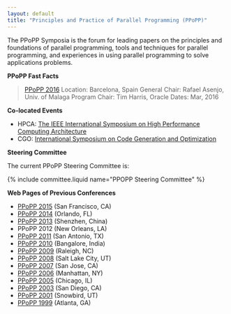 ```yaml
---
layout: default
title: "Principles and Practice of Parallel Programming (PPoPP)"
---
```

The PPoPP Symposia is the forum for leading papers on the principles and foundations of parallel programming, tools and techniques for parallel programming, and experiences in using parallel programming to solve applications problems.

**PPoPP Fast Facts**

> [PPoPP 2016](http://conf.researchr.org/home/ppopp-2016)
> Location: Barcelona, Spain
> General Chair: Rafael Asenjo, Univ. of Malaga
> Program Chair: Tim Harris, Oracle
> Dates: Mar, 2016

**Co-located Events**

- HPCA: [The IEEE International Symposium on High Performance Computing Architecture](http://hpcaconf.org)
- CGO: [International Symposium on Code Generation and Optimization](http://cgo.org)

**Steering Committee**

The current PPoPP Steering Committee is:

{% include committee.liquid name="PPOPP Steering Committee" %}

**Web Pages of Previous Conferences**

- [PPoPP 2015](http://ppopp15.soe.ucsc.edu/) (San Francisco, CA)
- [PPoPP 2014](https://sites.google.com/site/ppopp2014/) (Orlando, FL)
- [PPoPP 2013](http://ppopp2013.ics.uci.edu) (Shenzhen, China)
- PPoPP 2012 (New Orleans, LA)
- [PPoPP 2011](http://ppopp11.ac.uma.es/tiki-index.php) (San Antonio, TX)
- [PPoPP 2010](http://polaris.cs.uiuc.edu/ppopp10/) (Bangalore, India)
- [PPoPP 2009](http://ppopp09.rice.edu/) (Raleigh, NC)
- [PPoPP 2008](http://research.ihost.com/ppopp08/) (Salt Lake City, UT)
- [PPoPP 2007](http://ftg.lbl.gov/ppopp07/) (San Jose, CA)
- [PPoPP 2006](http://dynamo.ecn.purdue.edu/~smidkiff/ppopp/) (Manhattan, NY)
- [PPoPP 2005](http://www.cs.cornell.edu/Conferences/PPoPP05/) (Chicago, IL)
- [PPoPP 2003](http://ppopp.lcs.mit.edu/) (San Diego, CA)
- [PPoPP 2001](http://www.lsc.nd.edu/ppopp/) (Snowbird, UT)
- [PPoPP 1999](http://csag.ucsd.edu/ppopp/) (Atlanta, GA)
